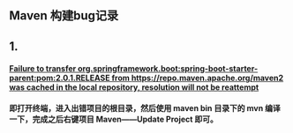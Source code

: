 ## Maven 构建bug记录

## 1. 

#### [Failure to transfer org.springframework.boot:spring-boot-starter-parent:pom:2.0.1.RELEASE from https://repo.maven.apache.org/maven2 was cached in the local repository, resolution will not be reattempt](https://www.cnblogs.com/newcaoguo/p/8825142.html)

**即打开终端，进入出错项目的根目录，然后使用 maven bin 目录下的 mvn 编译一下，完成之后右键项目 Maven——Update Project 即可。**